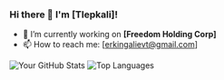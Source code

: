 ### Hi there 👋 I'm [Tlepkali]!
- 🔭 I’m currently working on **[Freedom Holding Corp]**
- 📫 How to reach me: [erkingalievt@gmail.com]

![Your GitHub Stats](https://github-readme-stats.vercel.app/api?username=Tlepkali&show_icons=true&theme=radical)
![Top Languages](https://github-readme-stats.vercel.app/api/top-langs/?username=Tlepkali&layout=compact)
